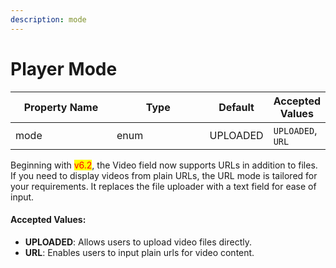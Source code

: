 ```yaml
---
description: mode
---
```


# Player Mode

<table><thead><tr><th width="167">Property Name</th><th width="157">Type</th><th>Default</th><th>Accepted Values</th></tr></thead><tbody><tr><td>mode</td><td>enum</td><td>UPLOADED</td><td><code>UPLOADED</code>, <code>URL</code></td></tr></tbody></table>

Beginning with <mark style="color:red;">v6.2</mark>, the Video field now supports URLs in addition to files. If you need to display videos from plain URLs, the URL mode is tailored for your requirements. It replaces the file uploader with a text field for ease of input.

#### **Accepted Values:**

* **UPLOADED**: Allows users to upload video files directly.
* **URL**: Enables users to input plain urls for video content.





